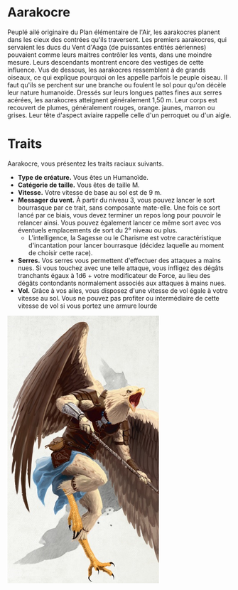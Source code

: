 # Aarakocre

Peuplé ailé originaire du Plan élémentaire de l'Air, les aarakocres planent dans les cieux des contrées qu'ils traversent. Les premiers aarakocres, qui servaient les ducs du Vent d'Aaga (de puissantes entités aériennes) pouvaient comme leurs maitres contrôler les vents, dans une moindre mesure. Leurs descendants montrent encore des vestiges de cette influence.
Vus de dessous, les aarakocres ressemblent à de grands oiseaux, ce qui explique pourquoi on les appelle parfois le peuple oiseau. Il faut qu'ils se perchent sur une branche ou foulent le sol pour qu'on décèle leur nature humanoide.
Dressés sur leurs longues pattes fines aux serres acérées, les aarakocres atteignent généralement 1,50 m. Leur corps est recouvert de plumes, généralement rouges, orange. jaunes, marron ou grises. Leur tête d'aspect aviaire rappelle celle d'un perroquet ou d'un aigle.

# Traits

Aarakocre, vous présentez les traits raciaux suivants.

- **Type de créature.** Vous êtes un Humanoïde.
- **Catégorie de taille.** Vous êtes de taille M.
- **Vitesse.** Votre vitesse de base au sol est de 9 m.
- **Messager du vent.** À partir du niveau 3, vous pouvez lancer le sort bourrasque par ce trait, sans composante mate-elle. Une fois ce sort lancé par ce biais, vous devez terminer un repos long pour pouvoir le relancer ainsi. Vous pouvez également lancer ce même sort avec vos éventuels emplacements de sort du 2° niveau ou plus.
    - L'intelligence, la Sagesse ou le Charisme est votre caractéristique d'incantation pour lancer bourrasque (décidez laquelle au moment de choisir cette race).
- **Serres.** Vos serres vous permettent d'effectuer des attaques a mains nues. Si vous touchez avec une telle attaque, vous infligez des dégâts tranchants égaux à 1d6 + votre modificateur de Force, au lieu des dégâts contondants normalement associés aux attaques à mains nues.
- **Vol.** Grâce à vos ailes, vous disposez d'une vitesse de vol égale à votre vitesse au sol. Vous ne pouvez pas profiter ou intermédiaire de cette vitesse de vol si vous portez une armure lourde

![Aarakocre](../../media/images/aarakocre.jpg "Aarakocre")